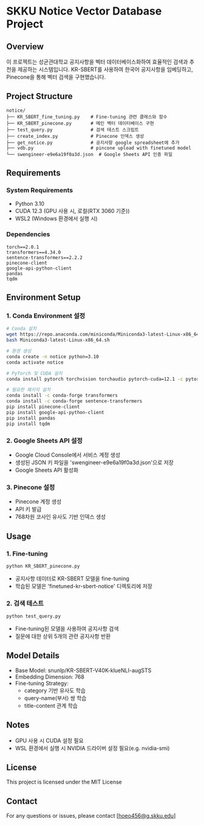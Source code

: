 # SKKU Notice Vector Database Project

## Overview
이 프로젝트는 성균관대학교 공지사항을 벡터 데이터베이스화하여 효율적인 검색과 추천을 제공하는 시스템입니다. KR-SBERT를 사용하여 한국어 공지사항을 임베딩하고, Pinecone을 통해 벡터 검색을 구현했습니다.

## Project Structure
```
notice/
├── KR_SBERT_fine_tuning.py    # Fine-tuning 관련 클래스와 함수
├── KR_SBERT_pinecone.py       # 메인 벡터 데이터베이스 구현
├── test_query.py              # 검색 테스트 스크립트
├── create_index.py            # Pinecone 인덱스 생성
├── get_notice.py              # 공지사항 google spreadsheet에 추가
├── vdb.py                     # pincone upload with finetuned model
└── swengineer-e9e6a19f0a3d.json  # Google Sheets API 인증 파일
```

## Requirements

### System Requirements
- Python 3.10
- CUDA 12.3 (GPU 사용 시, 로컬(RTX 3060 기준))
- WSL2 (Windows 환경에서 실행 시)

### Dependencies
```
torch==2.0.1
transformers==4.34.0
sentence-transformers==2.2.2
pinecone-client
google-api-python-client
pandas
tqdm
```

## Environment Setup

### 1. Conda Environment 설정
```bash
# Conda 설치
wget https://repo.anaconda.com/miniconda/Miniconda3-latest-Linux-x86_64.sh
bash Miniconda3-latest-Linux-x86_64.sh

# 환경 생성
conda create -n notice python=3.10
conda activate notice

# PyTorch 및 CUDA 설치 
conda install pytorch torchvision torchaudio pytorch-cuda=12.1 -c pytorch -c nvidia

# 필요한 패키지 설치
conda install -c conda-forge transformers
conda install -c conda-forge sentence-transformers
pip install pinecone-client 
pip install google-api-python-client 
pip install pandas 
pip install tqdm
```

### 2. Google Sheets API 설정
- Google Cloud Console에서 서비스 계정 생성
- 생성된 JSON 키 파일을 'swengineer-e9e6a19f0a3d.json'으로 저장
- Google Sheets API 활성화

### 3. Pinecone 설정
- Pinecone 계정 생성
- API 키 발급
- 768차원 코사인 유사도 기반 인덱스 생성

## Usage

### 1. Fine-tuning
```bash
python KR_SBERT_pinecone.py
```
- 공지사항 데이터로 KR-SBERT 모델을 fine-tuning
- 학습된 모델은 'finetuned-kr-sbert-notice' 디렉토리에 저장

### 2. 검색 테스트
```bash
python test_query.py
```
- Fine-tuning된 모델을 사용하여 공지사항 검색
- 질문에 대한 상위 5개의 관련 공지사항 반환

## Model Details
- Base Model: snunlp/KR-SBERT-V40K-klueNLI-augSTS
- Embedding Dimension: 768
- Fine-tuning Strategy:
  - category 기반 유사도 학습
  - query-name(부서) 쌍 학습
  - title-content 관계 학습

## Notes
- GPU 사용 시 CUDA 설정 필요
- WSL 환경에서 실행 시 NVIDIA 드라이버 설정 필요(e.g. nvidia-smi)

## License
This project is licensed under the MIT License

## Contact
For any questions or issues, please contact [hoeo456@g.skku.edu]